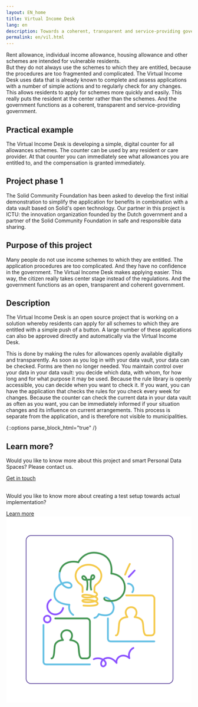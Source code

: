 ```yaml
---
layout: EN_home
title: Virtual Income Desk
lang: en
description: Towards a coherent, transparent and service-providing government.
permalink: en/vil.html
---
```


Rent allowance, individual income allowance, housing allowance and other schemes are intended for vulnerable residents. <br>
But they do not always use the schemes to which they are entitled, because the procedures are too fragmented and complicated. 
The Virtual Income Desk uses data that is already known to complete and assess applications with a number of simple actions and to regularly check for any changes. 
This allows residents to apply for schemes more quickly and easily. 
This really puts the resident at the center rather than the schemes. And the government functions as a coherent, transparent and service-providing government.

## Practical example
The Virtual Income Desk is developing a simple, digital counter for all allowances schemes. The counter can be used by any resident or care provider. 
At that counter you can immediately see what allowances you are entitled to, and the compensation is granted immediately. 

## Project phase 1
The Solid Community Foundation has been asked to develop the first initial demonstration to simplify the application for benefits in combination with a data vault based on Solid's open technology.
Our partner in this project is ICTU: the innovation organization founded by the Dutch government and a partner of the Solid Community Foundation in safe and responsible data sharing.

## Purpose of this project
Many people do not use income schemes to which they are entitled. The application procedures are too complicated. And they have no confidence in the government. 
The Virtual Income Desk makes applying easier. This way, the citizen really takes center stage instead of the regulations. And the government functions as an open, transparent and coherent government.

## Description
The Virtual Income Desk is an open source project that is working on a solution whereby residents can apply for all schemes to which they are entitled with a simple push of a button. 
A large number of these applications can also be approved directly and automatically via the Virtual Income Desk.

This is done by making the rules for allowances openly available digitally and transparently. As soon as you log in with your data vault, your data can be checked. Forms are then no longer needed. 
You maintain control over your data in your data vault: you decide which data, with whom, for how long and for what purpose it may be used. 
Because the rule library is openly accessible, you can decide when you want to check it.
If you want, you can have the application that checks the rules for you check every week for changes. 
Because the counter can check the current data in your data vault as often as you want, you can be immediately informed if your situation changes and its influence on current arrangements. 
This process is separate from the application, and is therefore not visible to municipalities.



{::options parse_block_html="true" /}
<div class="wrapperprojects" markdown="0">
            <div class="projectblock">
             <div class="project_text">
              <h2>
Learn more?
              </h2>
              <p>
Would you like to know more about this project and smart Personal Data Spaces? Please contact us.
                </p>
               <div class="button_align">
               <a class="button_link" href="/en/contact"><div class="button">Get in touch</div></a>
<p><br>Would you like to know more about creating a test setup towards actual implementation?</p>
                 <div class="button_align">
             <a class="button_link" href="/en/collaborate.html#proefopstelling"><div class="button">Learn more</div></a>
              </div>
              </div>
              </div>
              <div class="project_img">
                <img src="/img/samenwerken3.svg" alt="">
            </div>         
        </div>
</div>
